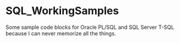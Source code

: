 # SQL_WorkingSamples
Some sample code blocks for Oracle PL/SQL and SQL Server T-SQL because I can never memorize all the things.
